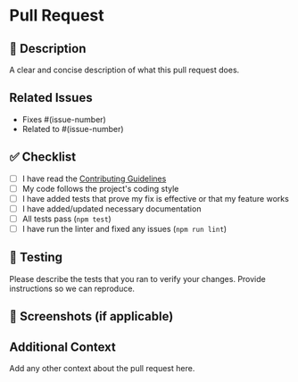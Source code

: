 # Pull Request

## 📝 Description

A clear and concise description of what this pull request does.

## Related Issues

- Fixes #(issue-number)
- Related to #(issue-number)

## ✅ Checklist

- [ ] I have read the [Contributing Guidelines](CONTRIBUTING.md)
- [ ] My code follows the project's coding style
- [ ] I have added tests that prove my fix is effective or that my feature works
- [ ] I have added/updated necessary documentation
- [ ] All tests pass (`npm test`)
- [ ] I have run the linter and fixed any issues (`npm run lint`)

## 🧪 Testing

Please describe the tests that you ran to verify your changes. Provide instructions so we can reproduce.

## 📸 Screenshots (if applicable)

## Additional Context

Add any other context about the pull request here.
